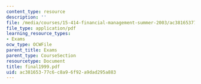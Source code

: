 ```yaml
---
content_type: resource
description: ''
file: /media/courses/15-414-financial-management-summer-2003/ac38165377c6c8a96f92a9dad295a883_final1999.pdf
file_type: application/pdf
learning_resource_types:
- Exams
ocw_type: OCWFile
parent_title: Exams
parent_type: CourseSection
resourcetype: Document
title: final1999.pdf
uid: ac381653-77c6-c8a9-6f92-a9dad295a883
---
```

